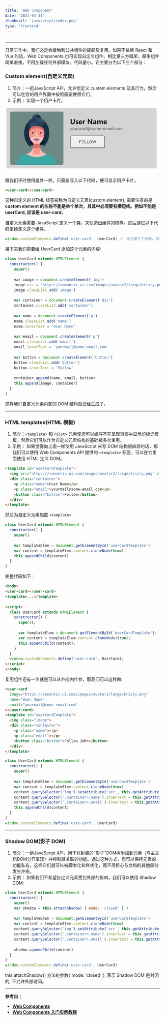 ```yaml
---
title: 'Web Component'
date: '2021-03-31'
thumbnail: 'javascript/index.png'
type: 'frontend'
---
```


```toc
```
---
日常工作中，我们必定会接触到公共组件的提起及复用。如果不依赖 React 和 Vue 的话，Web Components 也可实现自定义组件。相比第三方框架，原生组件简单直接，不用加载任何外部模块，代码量小。它主要分为以下三个部分：

### Custom element(自定义元素)
1. 简介：一组JavaScript API，允许您定义 custom elements 及其行为，然后可以在您的用户界面中按照需要使用它们。
2. 示例：
  实现一个用户卡片。

  ![pic_1](/blogs/frontend/frontend_6_pic_1.png#pic_center)

  跟我们平时使用组件一样，只需要写入以下代码，便可显示用户卡片。

  ```html
  <user-card></use-card>
  ```
  
  这种自定义的 HTML 标签被称为自定义元素(custom element), 需要注意的是 **custom element 的名称不能是单个单次，且其中必须要有横短线。例如不能是 userCard, 应该是 user-card**。

  自定义元素需要 JavaScript 定义一个类，来创造出组件的模样。然后通过以下代码来给定义这个组件。

  ```javascript
  window.customElements.define('user-card', UserCard) // 存在第三个参数，可用来定义继承与什么元素，例如 customElements.define('word-count', WordCount, { extends: 'p' })
  ```

  接下来我们需要给 UserCard 添加这个元素的内容:
  
  ```javascript
  class UserCard extends HTMLElement {
    constructor() {
      super()

      var image = document.createElement('img')
      image.src = 'https://semantic-ui.com/images/avatar2/large/kristy.png'
      image.classList.add('image')

      var container = document.createElement('div')
      container.classList.add('container')

      var name = document.createElement('p')
      name.classList.add('name')
      name.innerText = 'User Name'

      var email = document.createElement('p')
      email.classList.add('email')
      email.innerText = 'yourmail@some-email.com'

      var button = document.createElement('button')
      button.classList.add('button')
      button.innerText = 'Follow'

      container.append(name, email, button)
      this.append(image, container)
    }
  }
  ```

  这样我们自定义元素内部的 DOM 结构就已经生成了。

---

### HTML templates(HTML 模板)
1. 简介：```<template>``` 和 ```<slot>``` 元素使您可以编写不在呈现页面中显示的标记模板。然后它们可以作为自定义元素结构的基础被多次重用。
2. 示例：
  如果觉得向上面一样使用 JavaScript 来写 DOM 结构很麻烦的话，那我们可以使用 Web Components API 提供的 ```<template>``` 标签，可以在它里面使用 HTML 定义 DOM。
  
```html
<template id="userCardTemplate">
  <img src="https://semantic-ui.com/images/avatar2/large/kristy.png" class="image">
  <div class="container">
    <p class="name">User Name</p>
    <p class="email">yourmail@some-email.com</p>
    <button class="button">Follow</button>
  </div>
</template>
```
  
  然后为自定义元素加载 ```<template>```
  
```javascript
class UserCard extends HTMLElement {
  constructor() {
    super()

    var templateElem = document.getElementById('userCardTemplate')
    var content = templateElem.content.cloneNode(true)
    this.appendChild(content)
  }
}  
```

  完整代码如下：

```html
<body>
<user-card></user-card>
<template>...</template>

<script>
  class UserCard extends HTMLElement {
    constructor() {
      super();

      var templateElem = document.getElementById('userCardTemplate');
      var content = templateElem.content.cloneNode(true);
      this.appendChild(content);
    }
  }
  window.customElements.define('user-card', UserCard);    
</script>
</body>
```

  复用组件还有一步就是可以从外向内传参，那我们可以这样做:

```html
<user-card
  image="https://semantic-ui.com/images/avatar2/large/kristy.png"
  name="User Name"
  email="yourmail@some-email.com"
></user-card>
<template id="userCardTemplate">
  <img class="image">
  <div class="container">
    <p class="name"></p>
    <p class="email"></p>
    <button class="button">Follow John</button>
  </div>
</template>
```

```javascript
class UserCard extends HTMLElement {
  constructor() {
    super()

    var templateElem = document.getElementById('userCardTemplate')
    var content = templateElem.content.cloneNode(true)
    content.querySelector('img').setAttribute('src', this.getAttribute('image'))
    content.querySelector('.container>.name').innerText = this.getAttribute('name')
    content.querySelector('.container>.email').innerText = this.getAttribute('email')
    this.appendChild(content)
  }
}
window.customElements.define('user-card', UserCard)
```

---
### Shadow DOM(影子 DOM)
1. 简介：一组JavaScript API，用于将封装的“影子”DOM树附加到元素（与主文档DOM分开呈现）并控制其关联的功能。通过这种方式，您可以保持元素的功能私有，这样它们就可以被脚本化和样式化，而不用担心与文档的其他部分发生冲突。
2. 示例：
  如果我们不希望自定义元素受到外部的影响，我们可以使用 Shadow DOM:
```javascript
class UserCard extends HTMLElement {
  constructor() {
    super()
    var shadow = this.attachShadow( { mode: 'closed' } )

    var templateElem = document.getElementById('userCardTemplate')
    var content = templateElem.content.cloneNode(true)
    content.querySelector('img').setAttribute('src', this.getAttribute('image'))
    content.querySelector('.container>.name').innerText = this.getAttribute('name')
    content.querySelector('.container>.email').innerText = this.getAttribute('email')

    shadow.appendChild(content)
  }
}
window.customElements.define('user-card', UserCard)
```

  this.attachShadow() 方法的参数{ mode: 'closed' }, 表示 Shadow DOM 是封闭的, 不允许外部访问。

---
**参考自：**
- **[Web Components](https://developer.mozilla.org/zh-CN/docs/Web/Web_Components)**
- **[Web Components 入门实例教程](http://www.ruanyifeng.com/blog/2019/08/web_components.html)**
